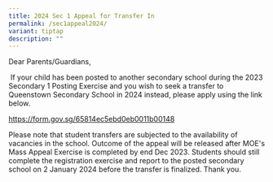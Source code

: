 ```yaml
---
title: 2024 Sec 1 Appeal for Transfer In
permalink: /sec1appeal2024/
variant: tiptap
description: ""
---
```

<p>Dear Parents/Guardians,</p><p>&nbsp;If your child has been posted to another secondary school during the 2023 Secondary 1 Posting Exercise and you wish to seek a transfer to Queenstown Secondary School in 2024 instead, please apply using the link below.</p><p><a href="https://form.gov.sg/65814ec5ebd0eb0011b00148" rel="noopener noreferrer nofollow" target="_blank">https://form.gov.sg/65814ec5ebd0eb0011b00148</a></p><p></p><p>Please note that student transfers are subjected to the availability of vacancies in the school. Outcome of the appeal will be released after MOE's Mass Appeal Exercise is completed by end Dec 2023. Students should still complete the registration exercise and report to the posted secondary school on 2 January 2024 before the transfer is finalized. Thank you.</p>
